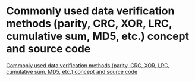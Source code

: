 # Commonly used data verification methods (parity, CRC, XOR, LRC, cumulative sum, MD5, etc.) concept and source code
[Commonly used data verification methods (parity, CRC, XOR, LRC, cumulative sum, MD5, etc.) concept and source code](https://aiwithcloud.com/2022/09/19/commonly_used_data_verification_methods_parity_crc_xor_lrc_cumulative_sum_md5_etc-_concept_and_source_code/)
